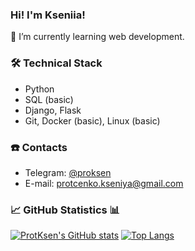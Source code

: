 ### Hi! I'm Kseniia!

🌱 I’m currently learning web development.

### 🛠 Technical Stack
*   Python
*   SQL (basic)
*   Django, Flask
*   Git, Docker (basic), Linux (basic)

### ☎️ Contacts
- Telegram: <a href="https://t.me/proksen">@proksen</a>
- E-mail: protcenko.kseniya@gmail.com

### 📈 GitHub Statistics 📊
[![ProtKsen's GitHub stats](https://github-readme-stats.vercel.app/api?username=ProtKsen)](https://github.com/anuraghazra/github-readme-stats)
[![Top Langs](https://github-readme-stats.vercel.app/api/top-langs/?username=ProtKsen&layout=compact)](https://github.com/anuraghazra/github-readme-stats)
